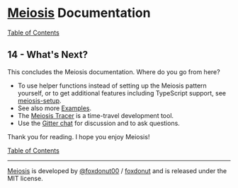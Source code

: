 # [Meiosis](https://meiosis.js.org) Documentation

[Table of Contents](toc.html)

## 14 - What's Next?

This concludes the Meiosis documentation. Where do you go from here?

- To use helper functions instead of setting up the Meiosis pattern yourself, or to get
additional features including TypeScript support, see
[meiosis-setup](https://github.com/foxdonut/meiosis/tree/master/helpers/setup#meiosis-setup).
- See also more [Examples](https://meiosis.js.org/examples.html).
- The [Meiosis Tracer](https://meiosis.js.org/tracer) is a time-travel development tool.
- Use the [Gitter chat](https://gitter.im/foxdonut/meiosis) for discussion and to ask questions.

Thank you for reading. I hope you enjoy Meiosis!

[Table of Contents](toc.html)

-----

[Meiosis](https://meiosis.js.org) is developed by [@foxdonut00](http://twitter.com/foxdonut00) /
[foxdonut](https://github.com/foxdonut) and is released under the MIT license.
